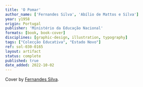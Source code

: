 ```yaml
---
title: 'O Pomar'
author_name: ['Fernandes Silva', 'Abílio de Mattos e Silva']
year: y1958
origin: Portugal
publisher: 'Ministério da Educação Nacional'
formats: [book, book-cover]
disciplines: [graphic-design, illustration, typography]
tags: ["Colecção Educativa", "Estado Novo"]
ref: sol-030-0165
layout: artifact
status: complete
published: true
date_added: 2022-10-02
---
```

Cover by <a class="text cat-link author" href="/authors/Fernandes Silva/">Fernandes Silva</a>.

